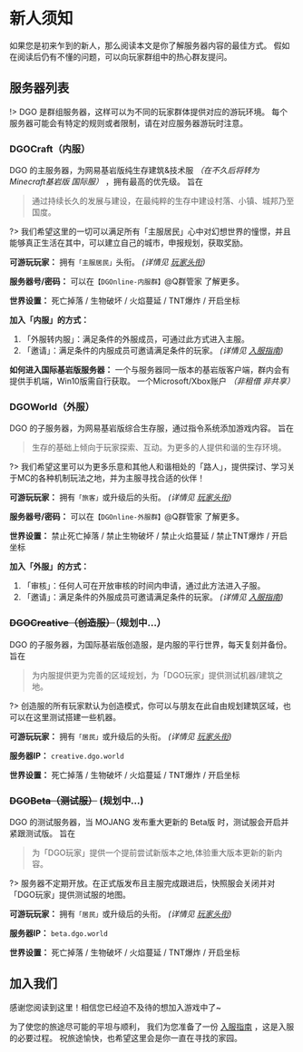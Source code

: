 <!-- docs/guide/join/notice.md -->

# 新人须知

如果您是初来乍到的新人，那么阅读本文是你了解服务器内容的最佳方式。
假如在阅读后仍有不懂的问题，可以向玩家群组中的热心群友提问。



## 服务器列表

!> DGO 是群组服务器，这样可以为不同的玩家群体提供对应的游玩环境。
每个服务器可能会有特定的规则或者限制，请在对应服务器游玩时注意。



### DGOCraft（内服）

DGO 的主服务器，为网易基岩版纯生存建筑&技术服 *（在不久后将转为 Minecraft基岩版 国际服）* ，拥有最高的优先级。
旨在

> 通过持续长久的发展与建设，在最纯粹的生存中建设村落、小镇、城邦乃至国度。

?> 我们希望这里的一切可以满足所有「主服居民」心中对幻想世界的憧憬，并且能够真正生活在其中，可以建立自己的城市，申报规划，获取奖励。

 **可游玩玩家：** 
拥有`「主服居民」`头衔。
 *(详情见 [玩家头衔](basic/information/playerTitle.md))* 

 **服务器号/密码：** 
可以在`【DGOnline-内服群】`@Q群管家 了解更多。

 **世界设置：** 
死亡掉落 / 生物破坏 / 火焰蔓延 / TNT爆炸 / 开启坐标
 
 **加入「内服」的方式：**

1. 「外服转内服」：满足条件的外服成员，可通过此方式进入主服。
2. 「邀请」：满足条件的内服成员可邀请满足条件的玩家。
 *(详情见 [入服指南](guide/join/guide.md))* 

 **如何进入国际基岩版服务器：**
一个与服务器同一版本的基岩版客户端，群内会有提供手机端，Win10版需自行获取。
一个Microsoft/Xbox账户 *（非租借 非共享）* 



### DGOWorld（外服）

DGO 的子服务器，为网易基岩版综合生存服，通过指令系统添加游戏内容。
旨在

> 生存的基础上倾向于玩家探索、互动。为更多的人提供和谐的生存环境。

?> 我们希望这里可以为更多乐意和其他人和谐相处的「路人」，提供探讨、学习关于MC的各种机制玩法之地，并为主服寻找合适的伙伴！

 **可游玩玩家：** 
拥有`「旅客」`或升级后的头衔。
 *(详情见 [玩家头衔](basic/information/playerTitle.md))* 

 **服务器号/密码：** 
可以在`【DGOnline-外服群】`@Q群管家 了解更多。

 **世界设置：** 
禁止死亡掉落 / 禁止生物破坏 / 禁止火焰蔓延 / 禁止TNT爆炸 / 开启坐标

 **加入「外服」的方式：**

1. 「审核」：任何人可在开放审核的时间内申请，通过此方法进入子服。
2. 「邀请」：满足条件的外服成员可邀请满足条件的玩家。
 *(详情见 [入服指南](guide/join/guide.md))* 



### ~~DGOCreative（创造服）~~（规划中...）

DGO 的子服务器，为国际基岩版创造服，是内服的平行世界，每天复刻并备份。
旨在

> 为内服提供更为完善的区域规划，为「DGO玩家」提供测试机器/建筑之地。

?> 创造服的所有玩家默认为创造模式，你可以与朋友在此自由规划建筑区域，也可以在这里测试搭建一些机器。

 **可游玩玩家：** 
拥有`「居民」`或升级后的头衔。
 *(详情见 [玩家头衔](basic/information/playerTitle.md))* 

 **服务器IP：** 
`creative.dgo.world`

 **世界设置：** 
死亡掉落 / 生物破坏 / 火焰蔓延 / TNT爆炸 / 开启坐标



### ~~DGOBeta（测试服）~~ (规划中...)

DGO 的测试服务器，当 MOJANG 发布重大更新的 Beta版 时，测试服会开启并紧跟测试版。
旨在

> 为「DGO玩家」提供一个提前尝试新版本之地,体验重大版本更新的新内容。

?> 服务器不定期开放。在正式版发布且主服完成跟进后，快照服会关闭并对「DGO玩家」提供测试服的地图。

 **可游玩玩家：** 
拥有`「居民」`或升级后的头衔。
 *(详情见 [玩家头衔](basic/information/playerTitle.md))* 

 **服务器IP：** 
`beta.dgo.world`

 **世界设置：** 
死亡掉落 / 生物破坏 / 火焰蔓延 / TNT爆炸 / 开启坐标



## 加入我们

感谢您阅读到这里！相信您已经迫不及待的想加入游戏中了~ 

为了使您的旅途尽可能的平坦与顺利，
我们为您准备了一份 [入服指南](guide/join/guide.md) ，这是入服的必要过程。
祝旅途愉快，也希望这里会是你一直在寻找的家园。
